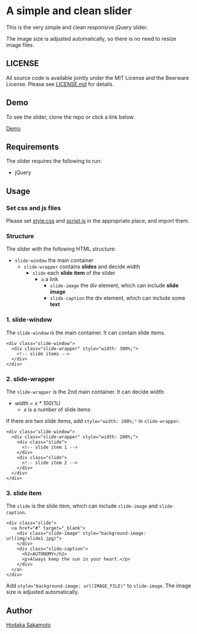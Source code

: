 # A simple and clean slider

This is the very simple and clean responsive jQuery slider.

The image size is adjusted automatically, so there is no need to resize image files.

## LICENSE

All source code is available jointly under the MIT License and the Beerware License. Please see
[LICENSE.md](LICENSE.md) for details.

## Demo

To see the slider, clone the repo or click a link below.

[Demo](https://hodalab.com/works/simple-and-clean-slider)

## Requirements

The slider requires the following to run:

- jQuery

## Usage

### Set css and js files

Please set [style.css](https://gitlab.com/hodanov/simple-and-clean-slider/tree/master/css/style.css) and [script.js](https://gitlab.com/hodanov/simple-and-clean-slider/tree/master/js/script.js) in the appropriate place, and import them.

### Structure

The slider with the following HTML structure:

- `slide-window` the main container
  - `slide-wrapper` contains __slides__ and decide width
    - `slide` each __slide item__ of the slider
      - `a` a link
        - `slide-image` the div element, which can include __slide image__
        - `slide-caption` the div element, which can include some __text__

### 1. slide-window

The `slide-window` is the main container. It can contain slide items.

```
<div class="slide-window">
  <div class="slide-wrapper" style="width: 300%;">
    <!-- slide items -->
  </div>
</div>
```

### 2. slide-wrapper

The `slide-wrapper` is the 2nd main container. It can decide width:

- _width = x * 100(%)_
  - _x_ is a number of slide items

If there are two slide items, add `style="width: 200%;"` in `slide-wrapper`.

```
<div class="slide-window">
  <div class="slide-wrapper" style="width: 200%;">
    <div class="slide">
      <!-- slide item 1 -->
    </div>
    <div class="slide">
      <!-- slide item 2 -->
    </div>
  </div>
</div>
```

### 3. slide item

The `slide` is the slide item, which can include `slide-image` and `slide-caption`.

```
<div class="slide">
  <a href="#" target="_blank">
    <div class="slide-image" style="background-image: url(img/slide1.jpg)">
    </div>
    <div class="slide-caption">
      <h2>AUTONOMY</h2>
      <p>Always keep the sun in your heart.</p>
    </div>
  </a>
</div>
```

Add `style="background-image: url(IMAGE_FILE)"` to `slide-image`. The image size is adjusted automatically.

## Author

[Hodaka Sakamoto](https://hodalog.com/)
